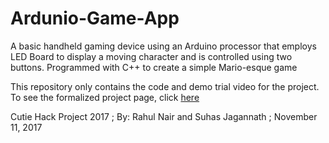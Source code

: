 # Ardunio-Game-App
A basic handheld gaming device using an Arduino processor that employs LED Board to display a moving character and is controlled using two buttons. Programmed with C++ to create a simple Mario-esque game 



 This repository only contains the code and demo trial video for the project.  To see the formalized project page, click [here](https://devpost.com/software/arduinolcdgame#updates)



Cutie Hack Project 2017 ; By: Rahul Nair and Suhas Jagannath ; November 11, 2017

